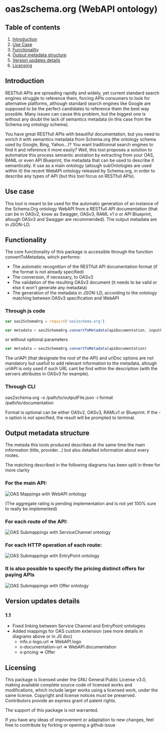 # oas2schema.org (WebAPI ontology)

## Table of contents
1. [Introduction](#introduction)
2. [Use Case](#use_case)
3. [Functionality](#functionality)
4. [Output metadata structure](#structure)
4. [Version updates details](#updates)
5. [Licensing](#licensing)

## Introduction <a name="introduction"></a>

RESTfull APIs are spreading rapidly and widely, yet current standard search engines struggle to reference them, forcing APIs consumers to look for alternative platforms, although standard search engines like Google are supposed to be the perfect candidates to reference them the best way possible. Many issues can cause this problem, but the biggest one is without any doubt the lack of semantics metadata (in this case from the Schema.org ontology schema).

You have great RESTfull APIs with beautiful documentation, but you need to enrich it with semantics metadata from Schema.org (the ontology schema used by Google, Bing, Yahoo...)? You want traditionnal search engines to find it and reference it more easily? Well, this tool proposes a solution to automatize this process semantic anotation by extracting from your OAS, RAML or even API Blueprint, the metadata that can be used to describe it semantically. It use as a main ontology (altough subOntologies are used within it) the recent WebAPI ontology released by Schema.org, in order to describe any types of API (but this tool focus on RESTfull APIs).

## Use case <a name="use_case"></a>

This tool is meant to be used for the automatic generation of an instance of the Schema.Org ontology WebAPI from a RESTfull API documentation (that can be in OASv2, know as Swagger, OASv3, RAML v1 o or API Blueprint, altough OASv3 and Swagger are recommended). The output metadata are in JSON-LD.

## Functionality <a name="functionality"></a>

The core functionality of this package is accessible through the function convertToMetadata, which performs:

- The automatic recognition of the RESTfull API documentation format (if the format is not already specified)
- The conversion, if necessary, to OASv3
- The validation of the resulting OASv3 document (it needs to be valid or else it won't generate any metadata)
- The generation of the metadata in JSON-LD, according to the ontology matching between OASv3 specification and WebAPI

### Through js code

```js
var oas2SchemaOrg = require('oas2schema.org')

var metadata = oas2SchemaOrg.convertToMetadata(apiDocumentation, inputFormat, { urlAPI: URL_ROOT_OF_THE_API, urlDoc: URL_TO_YOUR_DOCUMENTATION}) 
```
or without optional parameters
```js
var metadata = oas2SchemaOrg.convertToMetadata(apiDocumentation) 
```

The urlAPI (that designate the root of the API) and urlDoc options are not mandatory but usefull to add relevant information to the metadata, altough urlAPI is only used if such URL cant be find within the description (with the servers attributes in OASv3 for example).

### Through CLI

oas2schema.org -o /path/to/outputFile.json -i format /path/to/documentation

Format is optional can be either OASv2, OASv3, RAMLv1 or Blueprint.
If the -o option is not specified, the result will be prompted to terminal.

## Output metadata structure <a name="structure"></a>

The metada this tools produced describes at the same time the main information (title, provider...) but also detailled information about every routes.

The matching described in the following diagrams has been split in three for more clarity

### For the main API:

![OAS Mappings with WebAPI ontology](hhttps://github.com/tonen100/oas2schema.org/blob/master/images/Correspondences.SchemaOrg.OAS-WebAPI.png?raw=true "OAS Submappings with WebAPI ontology")

(The aggregate rating is pending implementation and is not yet 100% sure to really be implemented)

### For each route of the API:

![OAS Submappings with ServiceChannel ontology](https://github.com/tonen100/oas2schema.org/blob/master/images/Correspondences.SchemaOrg.OAS-ServiceChannel.png?raw=true "OAS Submappings with ServiceChannel ontology")

### For each HTTP operation of each route:

![OAS Submappings with EntryPoint ontology](https://github.com/tonen100/oas2schema.org/blob/master/images/Correspondences.SchemaOrg.OAS-EntryPoint.png?raw=true "OAS Submappings with EntryPoint ontology")

### It is also possible to specify the pricing distinct offers for paying APIs

![OAS Submappings with Offer ontology](https://github.com/tonen100/oas2schema.org/blob/master/images/Correspondences.SchemaOrg.OAS-Offer.png?raw=true "OAS Submappings with Offer ontology")

## Version updates details <a name="updates"></a>

### 1.1
- Fixed linking between Service Channel and EntryPoint ontologies
- Added mappings for OAS custom extension (see more details in diagrams above or in JS doc)
  - info.x-logo.url => WebAPI.logo
  - x-documentation-url => WebAPI.documentation
  - x-pricing => Offer

## Licensing <a name="licensing"></a>

This package is licensed under the GNU General Public License v3.0, making available complete source code of licensed works and modifications, which include larger works using a licensed work, under the same license. Copyright and license notices must be preserved. Contributors provide an express grant of patent rights.

The support of this package is not warranted.

If you have any ideas of improvement or adaptation to new changes, feel free to contribute by forking or opening a github issue
